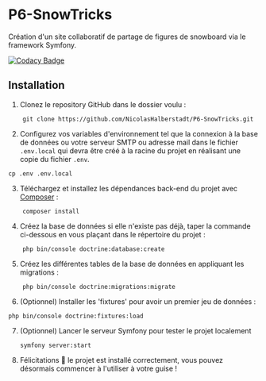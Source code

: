 # P6-SnowTricks

Création d'un site collaboratif de partage de figures de snowboard via le framework Symfony.

[![Codacy Badge](https://app.codacy.com/project/badge/Grade/7132d491db1f498ea3f6d97696e14743)](https://www.codacy.com/gh/NicolasHalberstadt/P6-SnowTricks/dashboard?utm_source=github.com&amp;utm_medium=referral&amp;utm_content=NicolasHalberstadt/P6-SnowTricks&amp;utm_campaign=Badge_Grade)

## Installation

1. Clonez le repository GitHub dans le dossier voulu :

```
    git clone https://github.com/NicolasHalberstadt/P6-SnowTricks.git
```

2. Configurez vos variables d'environnement tel que la connexion à la base de données ou votre serveur SMTP ou adresse
   mail dans le fichier `.env.local` qui devra être créé à la racine du projet en réalisant une copie du fichier `.env`.

```
cp .env .env.local
```

3. Téléchargez et installez les dépendances back-end du projet avec [Composer](https://getcomposer.org/download/) :

```
    composer install
```

4. Créez la base de données si elle n'existe pas déjà, taper la commande ci-dessous en vous plaçant dans le répertoire
   du projet :

```
    php bin/console doctrine:database:create
```

5. Créez les différentes tables de la base de données en appliquant les migrations :

```
    php bin/console doctrine:migrations:migrate
```

6. (Optionnel) Installer les 'fixtures' pour avoir un premier jeu de données :

```
php bin/console doctrine:fixtures:load
```

7. (Optionnel) Lancer le serveur Symfony pour tester le projet localement
   ```
   symfony server:start
   ```

8. Félicitations 🎉 le projet est installé correctement, vous pouvez désormais commencer à l'utiliser à votre guise !